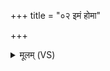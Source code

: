 +++
title = "०२ इमं होमा"

+++
<details><summary>मूलम् (VS)</summary>

इ॒मं हो॑मा य॒ज्ञम॑वते॒मं सं॑स्रावणा उ॒त। य॒ज्ञमि॒मं व॑र्धयता गिरः संस्रा॒व्ये᳡ण ह॒विषा॑ जुहोमि ॥
</details>